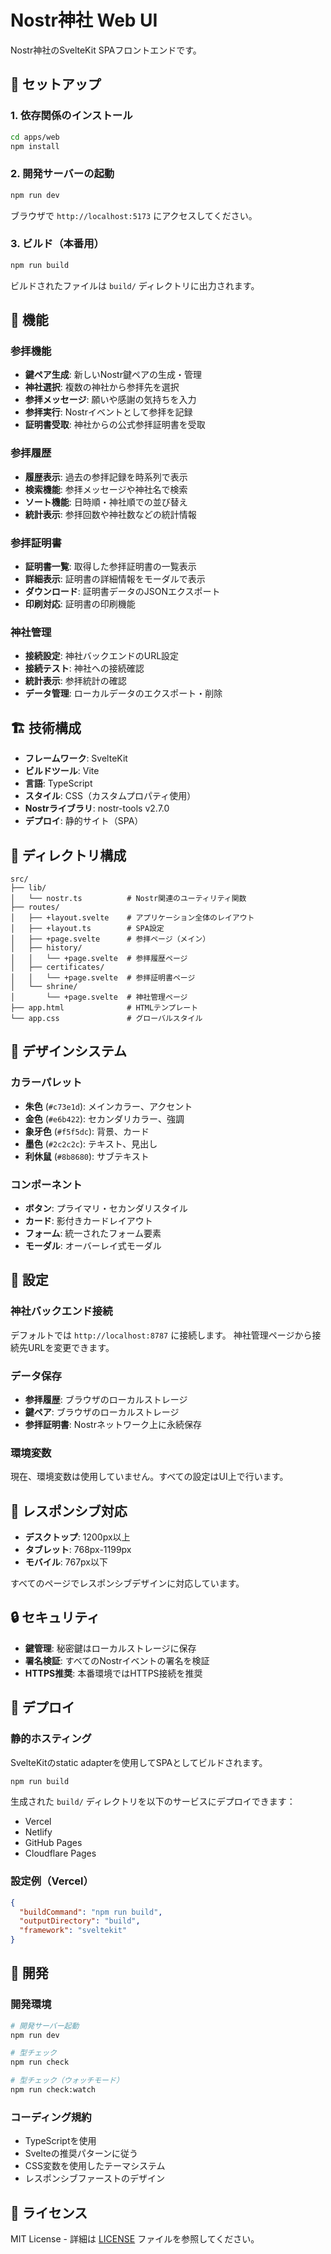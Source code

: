# Nostr神社 Web UI

Nostr神社のSvelteKit SPAフロントエンドです。

## 🚀 セットアップ

### 1. 依存関係のインストール

```bash
cd apps/web
npm install
```

### 2. 開発サーバーの起動

```bash
npm run dev
```

ブラウザで `http://localhost:5173` にアクセスしてください。

### 3. ビルド（本番用）

```bash
npm run build
```

ビルドされたファイルは `build/` ディレクトリに出力されます。

## 🎯 機能

### 参拝機能
- **鍵ペア生成**: 新しいNostr鍵ペアの生成・管理
- **神社選択**: 複数の神社から参拝先を選択
- **参拝メッセージ**: 願いや感謝の気持ちを入力
- **参拝実行**: Nostrイベントとして参拝を記録
- **証明書受取**: 神社からの公式参拝証明書を受取

### 参拝履歴
- **履歴表示**: 過去の参拝記録を時系列で表示
- **検索機能**: 参拝メッセージや神社名で検索
- **ソート機能**: 日時順・神社順での並び替え
- **統計表示**: 参拝回数や神社数などの統計情報

### 参拝証明書
- **証明書一覧**: 取得した参拝証明書の一覧表示
- **詳細表示**: 証明書の詳細情報をモーダルで表示
- **ダウンロード**: 証明書データのJSONエクスポート
- **印刷対応**: 証明書の印刷機能

### 神社管理
- **接続設定**: 神社バックエンドのURL設定
- **接続テスト**: 神社への接続確認
- **統計表示**: 参拝統計の確認
- **データ管理**: ローカルデータのエクスポート・削除

## 🏗️ 技術構成

- **フレームワーク**: SvelteKit
- **ビルドツール**: Vite
- **言語**: TypeScript
- **スタイル**: CSS（カスタムプロパティ使用）
- **Nostrライブラリ**: nostr-tools v2.7.0
- **デプロイ**: 静的サイト（SPA）

## 📁 ディレクトリ構成

```
src/
├── lib/
│   └── nostr.ts          # Nostr関連のユーティリティ関数
├── routes/
│   ├── +layout.svelte    # アプリケーション全体のレイアウト
│   ├── +layout.ts        # SPA設定
│   ├── +page.svelte      # 参拝ページ（メイン）
│   ├── history/
│   │   └── +page.svelte  # 参拝履歴ページ
│   ├── certificates/
│   │   └── +page.svelte  # 参拝証明書ページ
│   └── shrine/
│       └── +page.svelte  # 神社管理ページ
├── app.html              # HTMLテンプレート
└── app.css               # グローバルスタイル
```

## 🎨 デザインシステム

### カラーパレット
- **朱色** (`#c73e1d`): メインカラー、アクセント
- **金色** (`#e6b422`): セカンダリカラー、強調
- **象牙色** (`#f5f5dc`): 背景、カード
- **墨色** (`#2c2c2c`): テキスト、見出し
- **利休鼠** (`#8b8680`): サブテキスト

### コンポーネント
- **ボタン**: プライマリ・セカンダリスタイル
- **カード**: 影付きカードレイアウト
- **フォーム**: 統一されたフォーム要素
- **モーダル**: オーバーレイ式モーダル

## 🔧 設定

### 神社バックエンド接続
デフォルトでは `http://localhost:8787` に接続します。
神社管理ページから接続先URLを変更できます。

### データ保存
- **参拝履歴**: ブラウザのローカルストレージ
- **鍵ペア**: ブラウザのローカルストレージ
- **参拝証明書**: Nostrネットワーク上に永続保存

### 環境変数
現在、環境変数は使用していません。すべての設定はUI上で行います。

## 📱 レスポンシブ対応

- **デスクトップ**: 1200px以上
- **タブレット**: 768px-1199px
- **モバイル**: 767px以下

すべてのページでレスポンシブデザインに対応しています。

## 🔒 セキュリティ

- **鍵管理**: 秘密鍵はローカルストレージに保存
- **署名検証**: すべてのNostrイベントの署名を検証
- **HTTPS推奨**: 本番環境ではHTTPS接続を推奨

## 🚀 デプロイ

### 静的ホスティング
SvelteKitのstatic adapterを使用してSPAとしてビルドされます。

```bash
npm run build
```

生成された `build/` ディレクトリを以下のサービスにデプロイできます：
- Vercel
- Netlify
- GitHub Pages
- Cloudflare Pages

### 設定例（Vercel）
```json
{
  "buildCommand": "npm run build",
  "outputDirectory": "build",
  "framework": "sveltekit"
}
```

## 🤝 開発

### 開発環境
```bash
# 開発サーバー起動
npm run dev

# 型チェック
npm run check

# 型チェック（ウォッチモード）
npm run check:watch
```

### コーディング規約
- TypeScriptを使用
- Svelteの推奨パターンに従う
- CSS変数を使用したテーマシステム
- レスポンシブファーストのデザイン

## 📄 ライセンス

MIT License - 詳細は [LICENSE](../../LICENSE) ファイルを参照してください。
